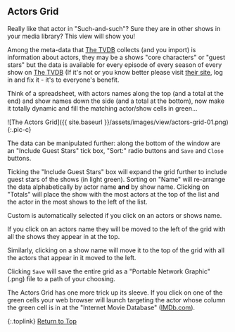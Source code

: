<!-- START ACTORS GRID ----------------------- -->
## Actors Grid

Really like that actor in "Such-and-such"? Sure they are in other shows in your media library? This view will show you!

Among the meta-data that [The&nbsp;TVDB](http://thetvdb.com "Visit TheTVDB.com") collects (and you import) is information about actors, they may be a shows "core characters" or "guest stars" but the data is available for every episode of every season of every show on [The&nbsp;TVDB](http://thetvdb.com "Visit TheTVDB.com") (If it's not or you know better please visit [their&nbsp;site](http://thetvdb.com "Visit TheTVDB.com"), log in and fix it - it's to everyone's benefit.

Think of a spreadsheet, with actors names along the top (and a total at the end) and show names down the side (and a total at the bottom), now make it totally dynamic and fill the matching actor/show cells in green...

![The Actors Grid]({{ site.baseurl }}/assets/images/view/actors-grid-01.png){:.pic-c}

The data can be manipulated further: along the bottom of the window are an "Include Guest Stars" tick box, "Sort:" radio buttons and `Save` and `Close` buttons.

Ticking the "Include Guest Stars" box will expand the grid further to include guest stars of the shows (in light green). Sorting on "Name" will re-arrange the data alphabetically by actor name **and** by show name. 
Clicking on "Totals" will place the show with the most actors at the top of the list and the actor in the most shows to the left of the list.

Custom is automatically selected if you click on an actors or shows name.

If you click on an actors name they will be moved to the left of the grid with all the shows they appear in at the top.

Similarly, clicking on a show name will move it to the top of the grid with all the actors that appear in it moved to the left.

Clicking `Save` will save the entire grid as a "Portable Network Graphic" (.png) file to a path of your choosing.

The Actors Grid has one more trick up its sleeve. If you click on one of the green cells your web browser will launch targeting the actor whose column the green cell is in at the "Internet Movie Database" ([IMDb.com](http://www.imdb.com "Visit The IMDb")).

{:.toplink}
[Return to Top]()
<!-- END ACTORS GRID ------------------------- -->
